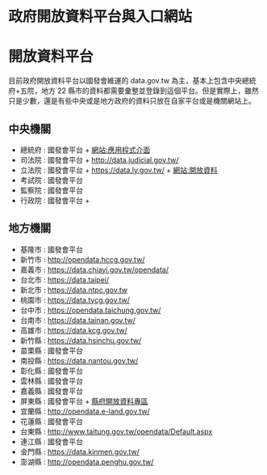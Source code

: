 # 政府開放資料平台與入口網站

# 開放資料平台

目前政府開放資料平台以國發會維運的 data.gov.tw 為主，基本上包含中央總統府+五院，地方 22 縣市的資料都需要彙整並登錄到這個平台。但是實際上，雖然只是少數，還是有些中央或是地方政府的資料只放在自家平台或是機關網站上。

## 中央機關

- 總統府 : 國發會平台 + [網站:應用程式介面](https://www.president.gov.tw/Page/20)
- 司法院 : 國發會平台 + http://data.judicial.gov.tw/
- 立法院 : 國發會平台 + https://data.ly.gov.tw/ + [網站:開放資料](https://www.ly.gov.tw/Pages/List.aspx?nodeid=116)
- 考試院 : 國發會平台
- 監察院 : 國發會平台
- 行政院 : 國發會平台 +

## 地方機關

- 基隆市 : 國發會平台
- 新竹市 : http://opendata.hccg.gov.tw/
- 嘉義市 : https://data.chiayi.gov.tw/opendata/
- 台北市 : https://data.taipei/
- 新北市 : https://data.ntpc.gov.tw
- 桃園市 : https://data.tycg.gov.tw/
- 台中市 : https://opendata.taichung.gov.tw/
- 台南市 : https://data.tainan.gov.tw/
- 高雄市 : https://data.kcg.gov.tw/
- 新竹縣 : https://data.hsinchu.gov.tw/
- 苗栗縣 : 國發會平台
- 南投縣 : https://data.nantou.gov.tw/
- 彰化縣 : 國發會平台
- 雲林縣 : 國發會平台
- 嘉義縣 : 國發會平台
- 屏東縣 : 國發會平台 + [縣府開放資料專區](https://www.pthg.gov.tw/Cus_OpenData_Default1.aspx?n=481C53E05C1D2D97&sms=354B0B57F2762613)
- 宜蘭縣 : http://opendata.e-land.gov.tw/
- 花蓮縣 : 國發會平台
- 台東縣 : http://www.taitung.gov.tw/opendata/Default.aspx
- 連江縣 : 國發會平台
- 金門縣 : https://data.kinmen.gov.tw/
- 澎湖縣 : http://opendata.penghu.gov.tw/
